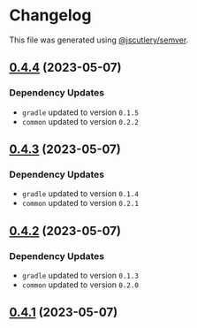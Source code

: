 # Changelog

This file was generated using [@jscutlery/semver](https://github.com/jscutlery/semver).

## [0.4.4](https://github.com/khalilou88/jnxplus/compare/nx-quarkus-gradle-0.4.3...nx-quarkus-gradle-0.4.4) (2023-05-07)

### Dependency Updates

* `gradle` updated to version `0.1.5`
* `common` updated to version `0.2.2`


## [0.4.3](https://github.com/khalilou88/jnxplus/compare/nx-quarkus-gradle-0.4.2...nx-quarkus-gradle-0.4.3) (2023-05-07)

### Dependency Updates

* `gradle` updated to version `0.1.4`
* `common` updated to version `0.2.1`


## [0.4.2](https://github.com/khalilou88/jnxplus/compare/nx-quarkus-gradle-0.4.1...nx-quarkus-gradle-0.4.2) (2023-05-07)

### Dependency Updates

* `gradle` updated to version `0.1.3`
* `common` updated to version `0.2.0`


## [0.4.1](https://github.com/khalilou88/jnxplus/compare/nx-quarkus-gradle-0.4.0...nx-quarkus-gradle-0.4.1) (2023-05-07)
